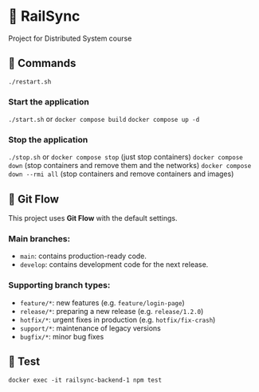 # 🚉 RailSync
Project for Distributed System course

## 🐳 Commands
`./restart.sh`

### Start the application
`./start.sh`
or
`docker compose build`
`docker compose up -d`


### Stop the application
`./stop.sh`
or
`docker compose stop` (just stop containers)
`docker compose down` (stop containers and remove them and the networks)
`docker compose down --rmi all` (stop containers and remove containers and images)

## 🚀 Git Flow

This project uses **Git Flow** with the default settings.

### Main branches:
- `main`: contains production-ready code.
- `develop`: contains development code for the next release.

### Supporting branch types:
- `feature/*`: new features (e.g. `feature/login-page`)
- `release/*`: preparing a new release (e.g. `release/1.2.0`)
- `hotfix/*`: urgent fixes in production (e.g. `hotfix/fix-crash`)
- `support/*`: maintenance of legacy versions
- `bugfix/*`: minor bug fixes

## 🧪 Test
`docker exec -it railsync-backend-1 npm test`